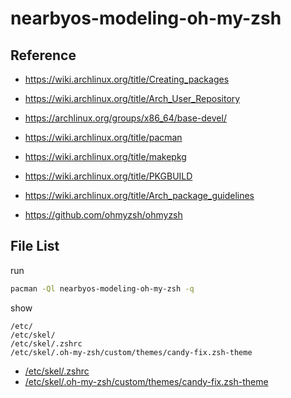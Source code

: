
# nearbyos-modeling-oh-my-zsh


## Reference

* https://wiki.archlinux.org/title/Creating_packages
* https://wiki.archlinux.org/title/Arch_User_Repository
* https://archlinux.org/groups/x86_64/base-devel/
* https://wiki.archlinux.org/title/pacman
* https://wiki.archlinux.org/title/makepkg
* https://wiki.archlinux.org/title/PKGBUILD
* https://wiki.archlinux.org/title/Arch_package_guidelines


* https://github.com/ohmyzsh/ohmyzsh

## File List

run

``` sh
pacman -Ql nearbyos-modeling-oh-my-zsh -q
```

show

```
/etc/
/etc/skel/
/etc/skel/.zshrc
/etc/skel/.oh-my-zsh/custom/themes/candy-fix.zsh-theme
```

* [/etc/skel/.zshrc](asset/overlay/etc/skel/.zshrc)
* [/etc/skel/.oh-my-zsh/custom/themes/candy-fix.zsh-theme](asset/overlay/etc/skel/.oh-my-zsh/custom/themes/candy-fix.zsh-theme)
